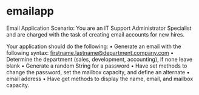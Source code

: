 # emailapp
Email Application
Scenario: You are an IT Support Administrator Specialist and are
charged with the task of creating email accounts for new hires.


Your application should do the following:
•	Generate an email with the following syntax: firstname.lastname@department.company.com
•	Determine the department (sales, development, accounting), if none leave blank
•	Generate a random String for a password
•	Have set methods to change the password, set the mailbox capacity, and define an alternate
•	email address
•	Have get methods to display the name, email, and mailbox capacity.
